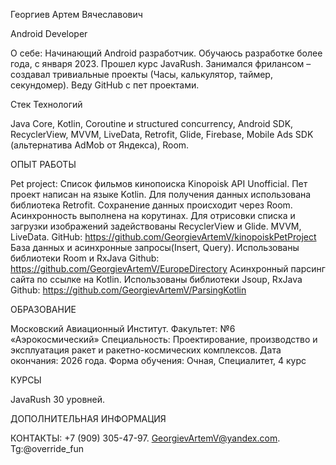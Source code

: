 Георгиев Артем Вячеславович

Android Developer

О себе: Начинающий Android разработчик. Обучаюсь разработке более года, с января 2023. 
Прошел курс JavaRush. Занимался фрилансом – создавал тривиальные проекты (Часы, калькулятор, 
таймер, секундомер). Веду GitHub с пет проектами.

Стек Технологий

Java Core, Kotlin, Coroutine и structured concurrency, Android SDK, RecyclerView, MVVM, 
LiveData, Retrofit, Glide, Firebase, Mobile Ads SDK (альтернатива AdMob от Яндекса), Room.

ОПЫТ РАБОТЫ

Pet project:
Список фильмов кинопоиска Kinopoisk API Unofficial. Пет проект написан на языке Kotlin. Для 
получения данных использована библиотека Retrofit. Сохранение данных происходит через Room. 
Асинхронность выполнена на корутинах. Для отрисовки списка и загрузки изображений 
задействованы RecyclerView и Glide. MVVM, LiveData.
GitHub: https://github.com/GeorgievArtemV/kinopoiskPetProject
База данных и асинхронные запросы(Insert, Query). Использованы библиотеки Room и RxJava
Github: https://github.com/GeorgievArtemV/EuropeDirectory
Асинхронный парсинг сайта по ссылке на Kotlin. Использованы библиотеки Jsoup, RxJava
Github: https://github.com/GeorgievArtemV/ParsingKotlin

ОБРАЗОВАНИЕ

Московский Авиационный Институт. Факультет: №6 «Аэрокосмический»
Специальность: Проектирование, производство и эксплуатация ракет и ракетно-космических 
комплексов.
Дата окончания: 2026 года. Форма обучения: Очная, Специалитет, 4 курс

КУРСЫ

JavaRush 30 уровней. 

ДОПОЛНИТЕЛЬНАЯ ИНФОРМАЦИЯ

КОНТАКТЫ: +7 (909) 305-47-97. GeorgievArtemV@yandex.com. Tg:@override_fun
